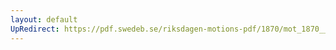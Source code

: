 ```yaml
---
layout: default
UpRedirect: https://pdf.swedeb.se/riksdagen-motions-pdf/1870/mot_1870__ak__00072.pdf
---
```

